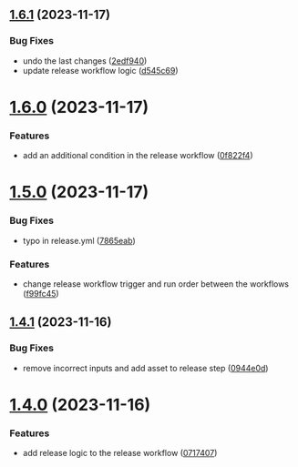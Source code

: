 ## [1.6.1](https://github.com/VoperAD/auto-update-testing/compare/v1.6.0...v1.6.1) (2023-11-17)


### Bug Fixes

* undo the last changes ([2edf940](https://github.com/VoperAD/auto-update-testing/commit/2edf940d526664c007989920568372b533413db5))
* update release workflow logic ([d545c69](https://github.com/VoperAD/auto-update-testing/commit/d545c69727a69b3ee92f542c3b6eb5bd2080d76c))



# [1.6.0](https://github.com/VoperAD/auto-update-testing/compare/v1.5.0...v1.6.0) (2023-11-17)


### Features

* add an additional condition in the release workflow ([0f822f4](https://github.com/VoperAD/auto-update-testing/commit/0f822f4199cf3da268ed2549f080c11b74d61b41))



# [1.5.0](https://github.com/VoperAD/auto-update-testing/compare/v1.4.1...v1.5.0) (2023-11-17)


### Bug Fixes

* typo in release.yml ([7865eab](https://github.com/VoperAD/auto-update-testing/commit/7865eab464233f70f38fc0c193172a3985087ca9))


### Features

* change release workflow trigger and run order between the workflows ([f99fc45](https://github.com/VoperAD/auto-update-testing/commit/f99fc45fd23a38a9bc7a9e98091f1c8cefc6c176))



## [1.4.1](https://github.com/VoperAD/auto-update-testing/compare/v1.4.0...v1.4.1) (2023-11-16)


### Bug Fixes

* remove incorrect inputs and add asset to release step ([0944e0d](https://github.com/VoperAD/auto-update-testing/commit/0944e0d0b3d2ebf83eb90a3399db0df26167eb7b))



# [1.4.0](https://github.com/VoperAD/auto-update-testing/compare/v1.3.1...v1.4.0) (2023-11-16)


### Features

* add release logic to the release workflow ([0717407](https://github.com/VoperAD/auto-update-testing/commit/0717407da9eb87ca60b2fe8d25947a216b177981))




